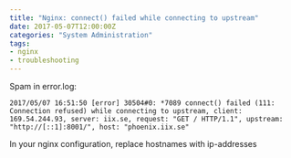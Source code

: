 ```yaml
---
title: "Nginx: connect() failed while connecting to upstream"
date: 2017-05-07T12:00:00Z
categories: "System Administration"
tags:
- nginx
- troubleshooting
---
```

Spam in error.log:

    2017/05/07 16:51:50 [error] 30504#0: *7089 connect() failed (111: Connection refused) while connecting to upstream, client: 169.54.244.93, server: iix.se, request: "GET / HTTP/1.1", upstream: "http://[::1]:8001/", host: "phoenix.iix.se"

In your nginx configuration, replace hostnames with ip-addresses

